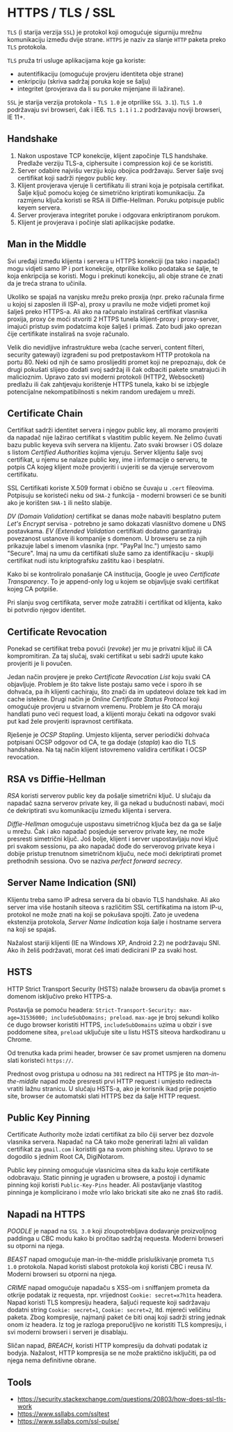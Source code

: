 # HTTPS / TLS / SSL

`TLS` (i starija verzija `SSL`) je protokol koji omogućuje sigurniju mrežnu komunikaciju između dvije strane. `HTTPS` je naziv za slanje `HTTP` paketa preko `TLS` protokola.

`TLS` pruža tri usluge aplikacijama koje ga koriste:
* autentifikaciju (omogućuje provjeru identiteta obje strane)
* enkripciju (skriva sadržaj poruka koje se šalju)
* integritet (provjerava da li su poruke mijenjane ili lažirane).

`SSL` je starija verzija protokola - `TLS 1.0` je otprilike `SSL 3.1`).
`TLS 1.0` podržavaju svi browseri, čak i IE6.
`TLS 1.1` i `1.2` podržavaju noviji browseri, IE 11+.

## Handshake

1. Nakon uspostave TCP konekcije, klijent započinje TLS handshake. Predlaže verziju TLS-a, ciphersuite i compression koji će se koristiti.
2. Server odabire najvišu verziju koju obojica podržavaju. Server šalje svoj certifikat koji sadrži njegov public key.
3. Klijent provjerava vjeruje li certifikatu ili strani koja je potpisala certifikat. Šalje ključ pomoću kojeg će simetrično kriptirati komunikaciju. Za razmjenu ključa koristi se RSA ili Diffie-Hellman. Poruku potpisuje public keyem servera.
4. Server provjerava integritet poruke i odgovara enkriptiranom porukom.
5. Klijent je provjerava i počinje slati aplikacijske podatke.

## Man in the Middle

Svi uređaji između klijenta i servera u HTTPS konekciji (pa tako i napadač) mogu vidjeti samo IP i port konekcije, otprilike koliko podataka se šalje, te koja enkripcija se koristi. Mogu i prekinuti konekciju, ali obje strane će znati da je treća strana to učinila.

Ukoliko se spajaš na vanjsku mrežu preko proxija (npr. preko računala firme u kojoj si zaposlen ili ISP-a), proxy u pravilu ne može vidjeti promet koji šalješ preko HTTPS-a. Ali ako na računalo instaliraš certifikat vlasnika proxija, proxy će moći stvoriti 2 HTTPS tunela klijent-proxy i proxy-server, imajući pristup svim podatcima koje šalješ i primaš. Zato budi jako oprezan čije certifikate instaliraš na svoje računalo.

Velik dio nevidljive infrastrukture weba (cache serveri, content filteri, security gatewayi) izgrađeni su pod pretpostavkom HTTP protokola na portu 80. Neki od njih će samo proslijediti promet koji ne prepoznaju, dok će drugi pokušati slijepo dodati svoj sadržaj ili čak odbaciti pakete smatrajući ih malicioznim. Upravo zato svi moderni protokoli (HTTP2, Websocketi) predlažu ili čak zahtjevaju korištenje HTTPS tunela, kako bi se izbjegle potencijalne nekompatibilnosti s nekim random uređajem u mreži.

## Certificate Chain

Certifikat sadrži identitet servera i njegov public key, ali moramo provjeriti da napadač nije lažirao certifikat s vlastitim public keyem. Ne želimo čuvati bazu public keyeva svih servera na klijentu. Zato svaki browser i OS dolaze s listom *Certified Authorities* kojima vjeruju. Server klijentu šalje svoj certifikat, u njemu se nalaze public key, ime i informacije o serveru, te potpis CA kojeg klijent može provjeriti i uvjeriti se da vjeruje serverovom certifikatu.

SSL Certifikati koriste X.509 format i obično se čuvaju u `.cert` fileovima. Potpisuju se koristeći neku od `SHA-2` funkcija - moderni browseri će se buniti ako je korišten `SHA-1` ili nešto slabije.

*DV (Domain Validation)* certifikat se danas može nabaviti besplatno putem *Let's Encrypt* servisa - potrebno je samo dokazati vlasništvo domene u DNS postavkama. *EV (Extended Validation* certifikati dodatno garantiraju povezanost ustanove ili kompanije s domenom. U browseru se za njih prikazuje label s imenom vlasnika (npr. "PayPal Inc.") umjesto samo "Secure". Imaj na umu da certifikati služe samo za identifikaciju - skuplji certifikat nudi istu kriptografsku zaštitu kao i besplatni.

Kako bi se kontroliralo ponašanje CA institucija, Google je uveo *Certificate Transparency*. To je append-only log u kojem se objavljuje svaki certifikat kojeg CA potpiše.

Pri slanju svog certifikata, server može zatražiti i certifikat od klijenta, kako bi potvrdio njegov identitet.

## Certificate Revocation

Ponekad se certifikat treba povući (*revoke*) jer mu je privatni ključ ili CA kompromitiran. Za taj slučaj, svaki certifikat u sebi sadrži upute kako provjeriti je li povučen.

Jedan način provjere je preko *Certificate Revocation List* koju svaki CA objavljuje. Problem je što takve liste postaju samo veće i sporo ih se dohvaća, pa ih klijenti cachiraju, što znači da im updateovi dolaze tek kad im cache istekne. Drugi način je *Online Certificate Status Protocol* koji omogućuje provjeru u stvarnom vremenu. Problem je što CA moraju handlati puno veći request load, a klijenti moraju čekati na odgovor svaki put kad žele provjeriti ispravnost certifikata.

Rješenje je *OCSP Stapling*. Umjesto klijenta, server periodički dohvaća potpisani OCSP odgovor od CA, te ga dodaje (*stapla*) kao dio TLS handshakea. Na taj način klijent istovremeno validira certifikat i OCSP revocation.

## RSA vs Diffie-Hellman

*RSA* koristi serverov public key da pošalje simetrični ključ. U slučaju da napadač sazna serverov private key, ili ga nekad u budućnosti nabavi, moći će dekriptirati svu komunikaciju između klijenta i servera.

*Diffie-Hellman* omogućuje uspostavu simetričnog ključa bez da ga se šalje u mrežu. Čak i ako napadač posjeduje serverov private key, ne može presresti simetrični ključ. Još bolje, klijent i server uspostavljaju novi ključ pri svakom sessionu, pa ako napadač dođe do serverovog private keya i dobije pristup trenutnom simetričnom ključu, neće moći dekriptirati promet prethodnih sessiona. Ovo se naziva *perfect forward secrecy*.

## Server Name Indication (SNI)

Klijentu treba samo IP adresa servera da bi obavio TLS handshake. Ali ako server ima više hostanih siteova s različitim SSL certifikatima na istom IP-u, protokol ne može znati na koji se pokušava spojiti. Zato je uvedena ekstenzija protokola, *Server Name Indication* koja šalje i hostname servera na koji se spajaš.

Nažalost stariji klijenti (IE na Windows XP, Android 2.2) ne podržavaju SNI. Ako ih želiš podržavati, morat ćeš imati dedicirani IP za svaki host.

## HSTS

HTTP Strict Transport Security (HSTS) nalaže browseru da obavlja promet s domenom isključivo preko HTTPS-a.

Postavlja se pomoću headera: `Strict-Transport-Security: max-age=31536000; includeSubDomains; preload`. `max-age` je broj sekundi koliko će dugo browser koristiti HTTPS, `includeSubDomains` uzima u obzir i sve poddomene sitea, `preload` uključuje site u listu HSTS siteova hardkodiranu u Chrome.

Od trenutka kada primi header, browser će sav promet usmjeren na domenu slati koristeći `https://`.

Prednost ovog pristupa u odnosu na `301` redirect na HTTPS je što *man-in-the-middle* napad može presresti prvi HTTP request i umjesto redirecta vratiti lažnu stranicu. U slučaju HSTS-a, ako je korisnik ikad prije posjetio site, browser će automatski slati HTTPS bez da šalje HTTP request.

## Public Key Pinning

Certificate Authority može izdati certifikat za bilo čiji server bez dozvole vlasnika servera. Napadač na CA tako može generirati lažni ali validan certifikat za `gmail.com` i koristiti ga na svom phishing siteu. Upravo to se dogodilo s jednim Root CA, DigiNotarom.

Public key pinning omogućuje vlasnicima sitea da kažu koje certifikate odobravaju. Static pinning je ugrađen u browsere, a postoji i dynamic pinning koji koristi `Public-Key-Pins` header. Ali postavljanje vlastitog pinninga je komplicirano i može vrlo lako brickati site ako ne znaš što radiš.

## Napadi na HTTPS

*POODLE* je napad na `SSL 3.0` koji zloupotrebljava dodavanje proizvoljnog paddinga u CBC modu kako bi pročitao sadržaj requesta. Moderni browseri su otporni na njega.

*BEAST* napad omogućuje man-in-the-middle prisluškivanje prometa `TLS 1.0` protokola. Napad koristi slabost protokola koji koristi CBC i reusa IV. Moderni browseri su otporni na njega.

*CRIME* napad omogućuje napadaču s XSS-om i sniffanjem prometa da otkrije podatak iz requesta, npr. vrijednost `Cookie: secret=x7h1ta` headera. Napad koristi TLS kompresiju headera, šaljući requeste koji sadržavaju dodatni string `Cookie: secret=1`, `Cookie: secret=2`, itd. mjereći veličinu paketa. Zbog kompresije, najmanji paket će biti onaj koji sadrži string jednak onom iz headera. Iz tog je razloga preporučljivo ne koristiti TLS kompresiju, i svi moderni browseri i serveri je disablaju.

Sličan napad, *BREACH*, koristi HTTP kompresiju da dohvati podatak iz bodyja. Nažalost, HTTP kompresija se ne može praktično isključiti, pa od njega nema definitivne obrane.

## Tools

* https://security.stackexchange.com/questions/20803/how-does-ssl-tls-work
* https://www.ssllabs.com/ssltest
* https://www.ssllabs.com/ssl-pulse/
